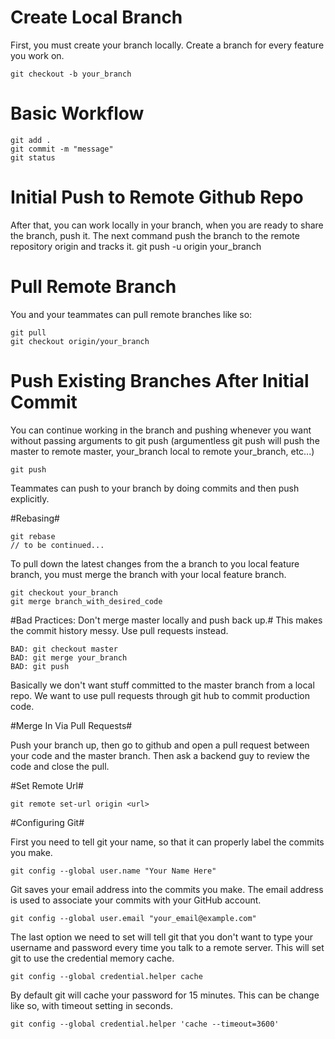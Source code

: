 # Create Local Branch #

First, you must create your branch locally. Create a branch for every feature you work on.

	git checkout -b your_branch

# Basic Workflow #

	git add .
	git commit -m "message"
	git status

# Initial Push to Remote Github Repo #

After that, you can work locally in your branch, when you are ready to share the branch, push it. The next command push the branch to the remote repository origin and tracks it. 
	git push -u origin your_branch

# Pull Remote Branch #

You and your teammates can pull remote branches like so:
	
	git pull
	git checkout origin/your_branch

# Push Existing Branches After Initial Commit #

You can continue working in the branch and pushing whenever you want without passing arguments to git push (argumentless git push will push the master to remote master, your_branch local to remote your_branch, etc...)

	git push

Teammates can push to your branch by doing commits and then push explicitly.

#Rebasing#

	git rebase
	// to be continued...

To pull down the latest changes from the a branch to you local feature branch, you must merge the branch with your local feature branch. 

	git checkout your_branch 
	git merge branch_with_desired_code

#Bad Practices: Don't merge master locally and push back up.#
This makes the commit history messy. Use pull requests instead.

	BAD: git checkout master
	BAD: git merge your_branch
	BAD: git push

Basically we don't want stuff committed to the master branch from a local repo. We want to use pull requests through git hub to commit production code. 

#Merge In Via Pull Requests#

Push your branch up, then go to github and open a pull request between your code and the master branch. Then ask a backend guy to review the code and close the pull. 

#Set Remote Url#
	
	git remote set-url origin <url>

#Configuring Git#

First you need to tell git your name, so that it can properly label the commits you make.

	git config --global user.name "Your Name Here"

Git saves your email address into the commits you make. The email address is used to associate your commits with your GitHub account.

	git config --global user.email "your_email@example.com"

The last option we need to set will tell git that you don't want to type your username and password every time you talk to a remote server. This will set git to use the credential memory cache.

	git config --global credential.helper cache

By default git will cache your password for 15 minutes. This can be change like so, with timeout setting in seconds.
	
	git config --global credential.helper 'cache --timeout=3600'
